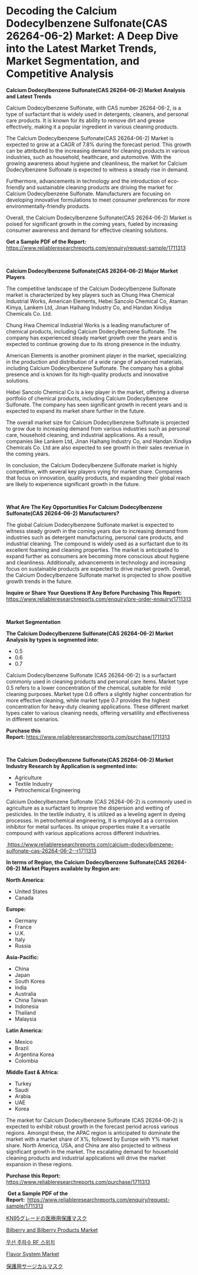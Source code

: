 <p><h1>Decoding the Calcium Dodecylbenzene Sulfonate(CAS 26264-06-2) Market: A Deep Dive into the Latest Market Trends, Market Segmentation, and Competitive Analysis</h1></p><p><strong>Calcium Dodecylbenzene Sulfonate(CAS 26264-06-2) Market Analysis and Latest Trends</strong></p>
<p><p>Calcium Dodecylbenzene Sulfonate, with CAS number 26264-06-2, is a type of surfactant that is widely used in detergents, cleaners, and personal care products. It is known for its ability to remove dirt and grease effectively, making it a popular ingredient in various cleaning products.</p><p>The Calcium Dodecylbenzene Sulfonate(CAS 26264-06-2) Market is expected to grow at a CAGR of 7.8% during the forecast period. This growth can be attributed to the increasing demand for cleaning products in various industries, such as household, healthcare, and automotive. With the growing awareness about hygiene and cleanliness, the market for Calcium Dodecylbenzene Sulfonate is expected to witness a steady rise in demand.</p><p>Furthermore, advancements in technology and the introduction of eco-friendly and sustainable cleaning products are driving the market for Calcium Dodecylbenzene Sulfonate. Manufacturers are focusing on developing innovative formulations to meet consumer preferences for more environmentally-friendly products.</p><p>Overall, the Calcium Dodecylbenzene Sulfonate(CAS 26264-06-2) Market is poised for significant growth in the coming years, fueled by increasing consumer awareness and demand for effective cleaning solutions.</p></p>
<p><strong>Get a Sample PDF of the Report:&nbsp;</strong> <a href="https://www.reliableresearchreports.com/enquiry/request-sample/1711313">https://www.reliableresearchreports.com/enquiry/request-sample/1711313</a></p>
<p>&nbsp;</p>
<p><strong>Calcium Dodecylbenzene Sulfonate(CAS 26264-06-2) Major Market Players</strong></p>
<p><p>The competitive landscape of the Calcium Dodecylbenzene Sulfonate market is characterized by key players such as Chung Hwa Chemical Industrial Works, American Elements, Hebei Sancolo Chemical Co, Ataman Kimya, Lankem Ltd, Jinan Haihang Industry Co, and Handan Xindiya Chemicals Co. Ltd.</p><p>Chung Hwa Chemical Industrial Works is a leading manufacturer of chemical products, including Calcium Dodecylbenzene Sulfonate. The company has experienced steady market growth over the years and is expected to continue growing due to its strong presence in the industry.</p><p>American Elements is another prominent player in the market, specializing in the production and distribution of a wide range of advanced materials, including Calcium Dodecylbenzene Sulfonate. The company has a global presence and is known for its high-quality products and innovative solutions.</p><p>Hebei Sancolo Chemical Co is a key player in the market, offering a diverse portfolio of chemical products, including Calcium Dodecylbenzene Sulfonate. The company has seen significant growth in recent years and is expected to expand its market share further in the future.</p><p>The overall market size for Calcium Dodecylbenzene Sulfonate is projected to grow due to increasing demand from various industries such as personal care, household cleaning, and industrial applications. As a result, companies like Lankem Ltd, Jinan Haihang Industry Co, and Handan Xindiya Chemicals Co. Ltd are also expected to see growth in their sales revenue in the coming years.</p><p>In conclusion, the Calcium Dodecylbenzene Sulfonate market is highly competitive, with several key players vying for market share. Companies that focus on innovation, quality products, and expanding their global reach are likely to experience significant growth in the future.</p></p>
<p>&nbsp;</p>
<p><strong>What Are The Key Opportunities For Calcium Dodecylbenzene Sulfonate(CAS 26264-06-2) Manufacturers?</strong></p>
<p><p>The global Calcium Dodecylbenzene Sulfonate market is expected to witness steady growth in the coming years due to increasing demand from industries such as detergent manufacturing, personal care products, and industrial cleaning. The compound is widely used as a surfactant due to its excellent foaming and cleaning properties. The market is anticipated to expand further as consumers are becoming more conscious about hygiene and cleanliness. Additionally, advancements in technology and increasing focus on sustainable products are expected to drive market growth. Overall, the Calcium Dodecylbenzene Sulfonate market is projected to show positive growth trends in the future.</p></p>
<p><strong>Inquire or Share Your Questions If Any Before Purchasing This Report:</strong> <a href="https://www.reliableresearchreports.com/enquiry/pre-order-enquiry/1711313">https://www.reliableresearchreports.com/enquiry/pre-order-enquiry/1711313</a></p>
<p>&nbsp;</p>
<p><strong>Market Segmentation</strong></p>
<p><strong>The Calcium Dodecylbenzene Sulfonate(CAS 26264-06-2) Market Analysis by types is segmented into:</strong></p>
<p><ul><li>0.5</li><li>0.6</li><li>0.7</li></ul></p>
<p><p>Calcium Dodecylbenzene Sulfonate (CAS 26264-06-2) is a surfactant commonly used in cleaning products and personal care items. Market type 0.5 refers to a lower concentration of the chemical, suitable for mild cleaning purposes. Market type 0.6 offers a slightly higher concentration for more effective cleaning, while market type 0.7 provides the highest concentration for heavy-duty cleaning applications. These different market types cater to various cleaning needs, offering versatility and effectiveness in different scenarios.</p></p>
<p><strong>Purchase this Report:&nbsp;</strong><a href="https://www.reliableresearchreports.com/purchase/1711313">https://www.reliableresearchreports.com/purchase/1711313</a></p>
<p>&nbsp;</p>
<p><strong>The Calcium Dodecylbenzene Sulfonate(CAS 26264-06-2) Market Industry Research by Application is segmented into:</strong></p>
<p><ul><li>Agriculture</li><li>Textile Industry</li><li>Petrochemical Engineering</li></ul></p>
<p><p>Calcium Dodecylbenzene Sulfonate (CAS 26264-06-2) is commonly used in agriculture as a surfactant to improve the dispersion and wetting of pesticides. In the textile industry, it is utilized as a leveling agent in dyeing processes. In petrochemical engineering, it is employed as a corrosion inhibitor for metal surfaces. Its unique properties make it a versatile compound with various applications across different industries.</p></p>
<p><a href="https://www.reliableresearchreports.com/calcium-dodecylbenzene-sulfonate-cas-26264-06-2--r1711313">&nbsp;https://www.reliableresearchreports.com/calcium-dodecylbenzene-sulfonate-cas-26264-06-2--r1711313</a></p>
<p><strong>In terms of Region, the Calcium Dodecylbenzene Sulfonate(CAS 26264-06-2) Market Players available by Region are:</strong></p>
<p>
    <p> <strong> North America: </strong>
        <ul>
            <li>United States</li>
            <li>Canada</li>
        </ul>
        </p> 
    <p> <strong> Europe: </strong>
        <ul>
            <li>Germany</li>
            <li>France</li>
            <li>U.K.</li>
            <li>Italy</li>
            <li>Russia</li>
        </ul>
        </p> 
    <p> <strong> Asia-Pacific: </strong>
        <ul>
            <li>China</li>
            <li>Japan</li>
            <li>South Korea</li>
            <li>India</li>
            <li>Australia</li>
            <li>China Taiwan</li>
            <li>Indonesia</li>
            <li>Thailand</li>
            <li>Malaysia</li>
        </ul>
        </p> 
    <p> <strong> Latin America: </strong>
        <ul>
            <li>Mexico</li>
            <li>Brazil</li>
            <li>Argentina Korea</li>
            <li>Colombia</li>
        </ul>
        </p> 
    <p> <strong> Middle East & Africa: </strong>
        <ul>
            <li>Turkey</li>
            <li>Saudi</li>
            <li>Arabia</li>
            <li>UAE</li>
            <li>Korea</li>
        </ul>
    </p>
    </p>
<p><p>The market for Calcium Dodecylbenzene Sulfonate (CAS 26264-06-2) is expected to exhibit robust growth in the forecast period across various regions. Amongst these, the APAC region is anticipated to dominate the market with a market share of X%, followed by Europe with Y% market share. North America, USA, and China are also projected to witness significant growth in the market. The escalating demand for household cleaning products and industrial applications will drive the market expansion in these regions.</p></p>
<p><strong>Purchase this Report: </strong><a href="https://www.reliableresearchreports.com/purchase/1711313">https://www.reliableresearchreports.com/purchase/1711313</a></p>
<p>&nbsp;<strong>Get a Sample PDF of the Report:&nbsp;&nbsp;</strong><a href="https://www.reliableresearchreports.com/enquiry/request-sample/1711313">https://www.reliableresearchreports.com/enquiry/request-sample/1711313</a></p>
<p><strong></strong></p>
<p><p><a href="https://github.com/BoydYundt1/Market-Research-Report-List-1/blob/main/5230029126770.md">KN95グレードの医療用保護マスク</a></p><p><a href="https://issuu.com/reportprime-2/docs/bilberry-and-bilberry-products-market-size-2030.pp">Bilberry and Bilberry Products Market</a></p><p><a href="https://github.com/vanessagrant665567/Market-Research-Report-List-1/blob/main/8649540123593.md">무선 주파수 RF 스위치</a></p><p><a href="https://issuu.com/reportprime-2/docs/flavor-system-market-size-2030.pptx">Flavor System Market</a></p><p><a href="https://github.com/dathomson6534/Market-Research-Report-List-1/blob/main/7017354126769.md">保護用サージカルマスク</a></p></p>
